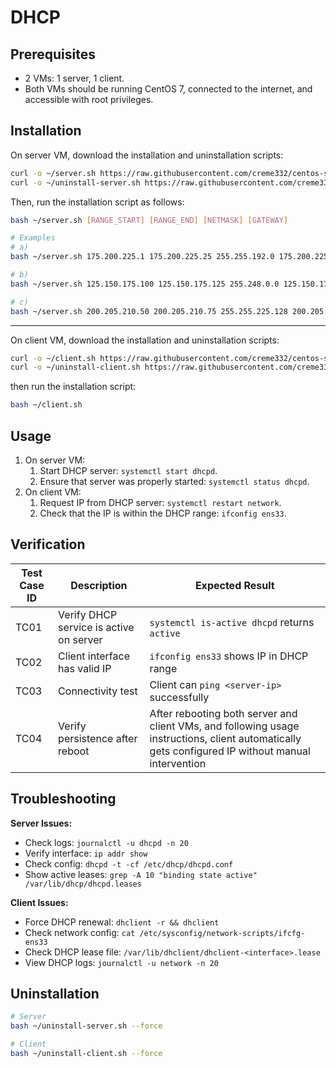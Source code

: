 # DHCP

## Prerequisites

- 2 VMs: 1 server, 1 client.
- Both VMs should be running CentOS 7, connected to the internet, and accessible with root privileges.

## Installation

On server VM, download the installation and uninstallation scripts:

```bash
curl -o ~/server.sh https://raw.githubusercontent.com/creme332/centos-scripts/refs/heads/dhcp/dhcp-lab/server.sh
curl -o ~/uninstall-server.sh https://raw.githubusercontent.com/creme332/centos-scripts/refs/heads/dhcp/dhcp-lab/uninstall-server.sh
```

Then, run the installation script as follows:

```bash
bash ~/server.sh [RANGE_START] [RANGE_END] [NETMASK] [GATEWAY]

# Examples
# a)
bash ~/server.sh 175.200.225.1 175.200.225.25 255.255.192.0 175.200.225.1

# b)
bash ~/server.sh 125.150.175.100 125.150.175.125 255.248.0.0 125.150.175.100

# c)
bash ~/server.sh 200.205.210.50 200.205.210.75 255.255.225.128 200.205.210.50
```

---

On client VM, download the installation and uninstallation scripts:

```bash
curl -o ~/client.sh https://raw.githubusercontent.com/creme332/centos-scripts/refs/heads/dhcp/dhcp-lab/client.sh
curl -o ~/uninstall-client.sh https://raw.githubusercontent.com/creme332/centos-scripts/refs/heads/dhcp/dhcp-lab/uninstall-client.sh
```

then run the installation script:

```bash
bash ~/client.sh
```

## Usage

1. On server VM:
   1. Start DHCP server: `systemctl start dhcpd`.
   2. Ensure that server was properly started: `systemctl status dhcpd`.
2. On client VM:
   1. Request IP from DHCP server: `systemctl restart network`.
   2. Check that the IP is within the DHCP range: `ifconfig ens33`.

## Verification

| Test Case ID | Description                             | Expected Result                                                                                                                                   |
| ------------ | --------------------------------------- | ------------------------------------------------------------------------------------------------------------------------------------------------- |
| TC01         | Verify DHCP service is active on server | `systemctl is-active dhcpd` returns `active`                                                                                                      |
| TC02         | Client interface has valid IP           | `ifconfig ens33` shows IP in DHCP range                                                                                                           |
| TC03         | Connectivity test                       | Client can `ping <server-ip>` successfully                                                                                                        |
| TC04         | Verify persistence after reboot         | After rebooting both server and client VMs, and following usage instructions, client automatically gets configured IP without manual intervention |

## Troubleshooting

**Server Issues:**
- Check logs: `journalctl -u dhcpd -n 20`
- Verify interface: `ip addr show`
- Check config: `dhcpd -t -cf /etc/dhcp/dhcpd.conf`
- Show active leases: `grep -A 10 "binding state active" /var/lib/dhcp/dhcpd.leases`

**Client Issues:**
- Force DHCP renewal: `dhclient -r && dhclient`
- Check network config: `cat /etc/sysconfig/network-scripts/ifcfg-ens33`
- Check DHCP lease file: `/var/lib/dhclient/dhclient-<interface>.lease`
- View DHCP logs: `journalctl -u network -n 20`

## Uninstallation

```sh
# Server
bash ~/uninstall-server.sh --force

# Client
bash ~/uninstall-client.sh --force
```
